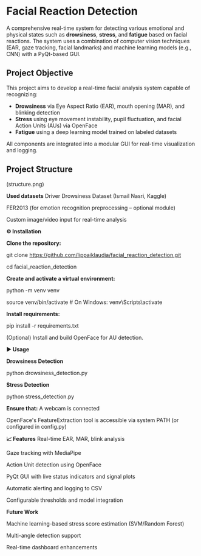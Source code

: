 # Facial Reaction Detection

A comprehensive real-time system for detecting various emotional and physical states such as **drowsiness**, **stress**, and **fatigue** based on facial reactions. The system uses a combination of computer vision techniques (EAR, gaze tracking, facial landmarks) and machine learning models (e.g., CNN) with a PyQt-based GUI.

## Project Objective

This project aims to develop a real-time facial analysis system capable of recognizing:
- **Drowsiness** via Eye Aspect Ratio (EAR), mouth opening (MAR), and blinking detection
- **Stress** using eye movement instability, pupil fluctuation, and facial Action Units (AUs) via OpenFace
- **Fatigue** using a deep learning model trained on labeled datasets

All components are integrated into a modular GUI for real-time visualization and logging.

## Project Structure
(structure.png)

**Used datasets**
Driver Drowsiness Dataset (Ismail Nasri, Kaggle)

FER2013 (for emotion recognition preprocessing – optional module)

Custom image/video input for real-time analysis

**⚙️ Installation**

**Clone the repository:**

git clone https://github.com/lippaiklaudia/facial_reaction_detection.git

cd facial_reaction_detection

**Create and activate a virtual environment:**

python -m venv venv

source venv/bin/activate  # On Windows: venv\Scripts\activate

**Install requirements:**

pip install -r requirements.txt

(Optional) Install and build OpenFace for AU detection.

**▶️ Usage**

**Drowsiness Detection**

python drowsiness_detection.py

**Stress Detection**

python stress_detection.py

**Ensure that:**
A webcam is connected

OpenFace's FeatureExtraction tool is accessible via system PATH (or configured in config.py)

**📈 Features**
Real-time EAR, MAR, blink analysis

Gaze tracking with MediaPipe

Action Unit detection using OpenFace

PyQt GUI with live status indicators and signal plots

Automatic alerting and logging to CSV

Configurable thresholds and model integration

**Future Work**

Machine learning-based stress score estimation (SVM/Random Forest)

Multi-angle detection support

Real-time dashboard enhancements
